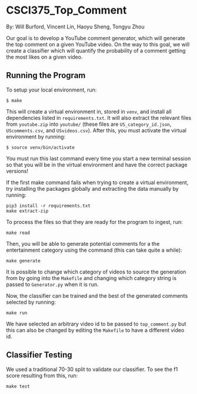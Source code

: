 # CSCI375_Top_Comment
By: Will Burford, Vincent Lin, Haoyu Sheng, Tongyu Zhou

Our goal is to develop a YouTube comment generator, which will generate the top comment on a given YouTube video. On the way to this goal, we will create a classifier which will quantify the probability of a comment getting the most likes on a given video.

## Running the Program
To setup your local environment, run:
```
$ make
```
This will create a virtual environment in, stored in `venv`, and install all dependencies listed in `requirements.txt`. It will also extract the relevant files from `youtube.zip` into `youtube/` (these files are `US_category_id.json`, `UScomments.csv`, and `USvideos.csv`). After this, you must activate the virtual environment by running:
```
$ source venv/bin/activate
```
You must run this last command every time you start a new terminal session so that you will be in the virtual environment and have the correct package versions!

If the first make command fails when trying to create a virtual environment, try installing the packages globally and extracting the data manually by running:
```
pip3 install -r requirements.txt
make extract-zip
```
To process the files so that they are ready for the program to ingest, run:
```
make read
```

Then, you will be able to generate potential comments for a the entertainment category using the command (this can take quite a while):
```
make generate
```
It is possible to change which category of videos to source the generation from by going into the `Makefile` and changing which category string is passed to `Generator.py` when it is run.

Now, the classifier can be trained and the best of the generated comments selected by running:
```
make run
```
We have selected an arbitrary video id to be passed to `top_comment.py` but this can also be changed by editing the `Makefile` to have a different video id.

## Classifier Testing
We used a traditional 70-30 split to validate our classifier. To see the f1 score resulting from this, run:
```
make test
```
